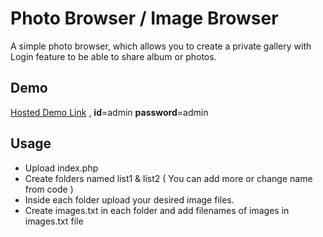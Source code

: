 # Photo Browser / Image Browser
A simple photo browser, which allows you to create a private gallery with Login feature to be able to share album or photos.


## Demo
[Hosted Demo Link](http://zipurl.net/photobrowser) , **id**=admin **password**=admin


## Usage
- Upload index.php
- Create folders named list1 & list2 ( You can add more or change name from code )
- Inside each folder upload your desired image files.
- Create images.txt in each folder and add filenames of images in images.txt file
